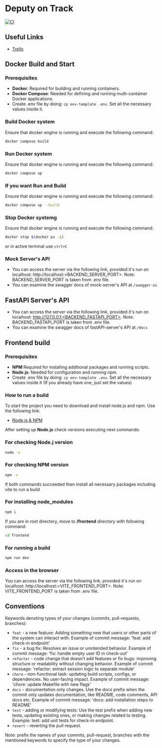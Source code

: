 # Deputy on Track
[![CI](https://github.com/The-Deputy-s-Dev-Party/deputy-on-track/actions/workflows/run_uts.yml/badge.svg)](https://github.com/The-Deputy-s-Dev-Party/deputy-on-track/actions/workflows/run_uts.yml)


## Useful Links
- [Trello](https://trello.com/b/oDkMzePx/deputy-on-track)

## Docker Build and Start

### Prerequisites
- **Docker**: Required for building and running containers.
- **Docker Compose**: Needed for defining and running multi-container Docker applications.
- Create .env file by doing: `cp env-template .env`. Set all the necessary values inside it.

### Build Docker system
Ensure that docker engine is running and execute the following command:
```bash
docker compose build
```

### Run Docker system
Ensure that docker engine is running and execute the following command:
```bash
docker compose up
```

### If you want Run and Build
Ensure that docker engine is running and execute the following command:
```bash
docker compose up --build
```

### Stop Docker systemg
Ensure that docker engine is running and execute the following command:
```bash
docker stop $(docker ps -q)
```
or in active terminal use ```ctrl+C```

### Mock Server's API
- You can access the server via the following link, provided it's run on localhost: http://localhost:<BACKEND_SERVER_PORT>. Note: BACKEND_SERVER_PORT is taken from .env file.
- You can examine the swagger docs of mock-server's API at `/swagger-ui`

## FastAPI Server's API
- You can access the server via the following link, provided it's run on localhost: http://127.0.0.1:<BACKEND_FASTAPI_PORT>. Note: BACKEND_FASTAPI_PORT is taken from .env file.
- You can examine the swagger docs of fastAPI-server's API at `/docs`

## Frontend build

### Prerequisites
- **NPM**:Required for installing additional packages and running scripts.
- **Node.js**: Needed for configuration and running npm.
- Create .env file by doing: `cp env-template .env`. Set all the necessary values inside it (If you already have one, just set the values)


### How to run a build
To start the project you need to download and install node.js and npm. Use the following link:
- [Node.js & NPM](https://trello.com/b/oDkMzePx/deputy-on-track)

After setting up **Node.js** check versions executing next commands:

### For checking Node.j version
```bash
node -v
```

### For checking NPM version
```bash
npm -v
```

If both commands succeeded then install all necessary packages including vite to run a build
### For installing node_modules
```bash
npm i
```
If you are in root directory, move to **/frontend** directory with following command:
```bash
cd frontend
```

### For running a build
```bash
npm run dev
```
### Access in the browser
You can access the server via the following link, provided it's run on localhost: http://localhost:<VITE_FRONTEND_PORT>. Note: VITE_FRONTEND_PORT is taken from .env file.




## Conventions
Keywords denoting types of your changes (commits, pull-requests, branches):
- `feat` - a new feature: Adding something new that users or other parts of the system can interact with.
Example of commit message: 'feat: add check-in endpoint'
- `fix` - a bug fix: Resolves an issue or unintended behavior.
Example of commit message: 'fix: handle empty user ID in check-out'
- `refactor` - code change that doesn’t add features or fix bugs: improving structure or readability without changing behavior.
Example of commit message: 'refactor: extract session logic to separate module'
- `chore` - non-functional task: updating build scripts, configs, or dependencies. No user-facing impact.
Example of commit message: 'chore: update Makefile with new flags'
- `docs` - documentation only changes. Use the docs prefix when the commit only updates documentation, like README, code comments, API docs etc.
Example of commit message: 'docs: add installation steps to README'
- `test` - adding or modifying tests: Use the test prefix when adding new tests, updating existing ones, or making changes related to testing.
Example: test: add unit tests for check-in endpoint.
- `revert` - reverting the pull request.

Note: prefix the names of your commits, pull-request, branches with the mentioned keywords to specify the type of your changes.
